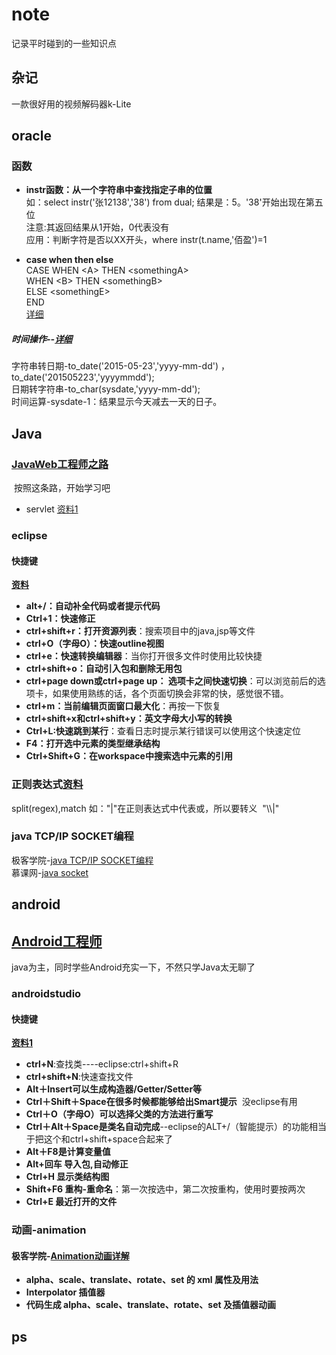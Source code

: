 # note
记录平时碰到的一些知识点<br>
## 杂记
一款很好用的视频解码器k-Lite<br>

## oracle
### 函数
* **instr函数：从一个字符串中查找指定子串的位置**<br>
如：select instr('张12138','38') from dual; 结果是：5。'38'开始出现在第五位<br>
注意:其返回结果从1开始，0代表没有<br>
应用：判断字符是否以XX开头，where instr(t.name,'佰盈')=1

* **case when then else**<br>
CASE
WHEN \<A> THEN \<somethingA><br>
WHEN \<B> THEN \<somethingB><br>
ELSE \<somethingE><br>
END<br>
[详细](http://blog.csdn.net/rznice/article/details/6772000)

##### 时间操作--[详细](http://blog.csdn.net/foxbryant/article/details/6818670)
字符串转日期-to_date('2015-05-23','yyyy-mm-dd') ， to_date('201505223','yyyymmdd');<br>
日期转字符串-to_char(sysdate,'yyyy-mm-dd');<br>
时间运算-sysdate-1：结果显示今天减去一天的日子。

## Java
### [JavaWeb工程师之路](http://ke.jikexueyuan.com/zhiye/javaweb/)
  按照这条路，开始学习吧
* servlet [资料1](http://www.cnblogs.com/whgk/p/6399262.html)
### eclipse
#### 快捷键
**[资料](http://www.cnblogs.com/mq0036/p/4995390.html)**
* **alt+/：自动补全代码或者提示代码**
* **Ctrl+1：快速修正**
* **ctrl+shift+r：打开资源列表**：搜索项目中的java,jsp等文件
* **ctrl+O（字母O）：快速outline视图** 
* **ctrl+e：快速转换编辑器**：当你打开很多文件时使用比较快捷
* **ctrl+shift+o：自动引入包和删除无用包**
* **ctrl+page down或ctrl+page up： 选项卡之间快速切换**：可以浏览前后的选项卡，如果使用熟练的话，各个页面切换会非常的快，感觉很不错。
* **ctrl+m：当前编辑页面窗口最大化**：再按一下恢复
* **ctrl+shift+x和ctrl+shift+y：英文字母大小写的转换**
* **Ctrl+L:快速跳到某行**：查看日志时提示某行错误可以使用这个快速定位
* **F4：打开选中元素的类型继承结构**
* **Ctrl+Shift+G：在workspace中搜索选中元素的引用**

### 正则表达式[资料](http://www.cnblogs.com/lzq198754/p/5780340.html)
split(regex),match
如："|"在正则表达式中代表或，所以要转义  "\\\\|"

### java TCP/IP SOCKET编程
极客学院-[java TCP/IP SOCKET编程](http://wiki.jikexueyuan.com/project/java-socket/overwise.html)<br>
慕课网-[java socket](http://www.imooc.com/learn/161)

## android
## [Android工程师](http://ke.jikexueyuan.com/zhiye/android/)
java为主，同时学些Android充实一下，不然只学Java太无聊了
### androidstudio
#### 快捷键
**[资料1](http://www.cnblogs.com/zyw-205520/p/5231843.html)**
* **ctrl+N**:查找类----eclipse:ctrl+shift+R
* **ctrl+shift+N**:快速查找文件
* **Alt＋Insert可以生成构造器/Getter/Setter等**
* **Ctrl＋Shift＋Space在很多时候都能够给出Smart提示**  没eclipse有用
* **Ctrl＋O（字母O）可以选择父类的方法进行重写**
* **Ctrl＋Alt＋Space是类名自动完成**--eclipse的ALT+/（智能提示）的功能相当于把这个和ctrl+shift+space合起来了
* **Alt＋F8是计算变量值**
* **Alt+回车 导入包,自动修正**
* **Ctrl+H 显示类结构图**
* **Shift+F6  重构-重命名**：第一次按选中，第二次按重构，使用时要按两次
* **Ctrl+E 最近打开的文件**

### 动画-animation
#### 极客学院-[Animation动画详解](http://wiki.jikexueyuan.com/project/android-animation)
* **alpha、scale、translate、rotate、set 的 xml 属性及用法**  
* **Interpolator 插值器**
* **代码生成 alpha、scale、translate、rotate、set 及插值器动画**

## ps


